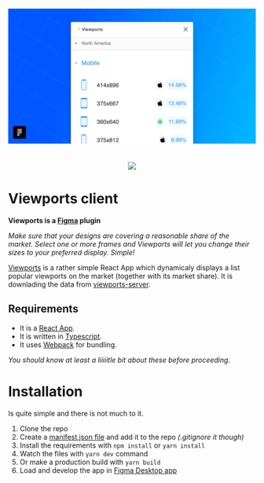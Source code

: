 <p align="center">
  <img src="./cover.png">
  <br>
  <br>
  <br>
    <a href="https://david-dm.org/rojcyk/viewports-client">
       <img src="https://david-dm.org/rojcyk/viewports-client.svg">
    </a>
</p>

# Viewports client

**Viewports is a [Figma](https://figmac.com/) plugin**

_Make sure that your designs are covering a reasonable share of the market. Select one or more frames and Viewports will let you change their sizes to your preferred display. Simple!_

[Viewports](https://www.figma.com/community/plugin/732240841094697441/Viewports) is a rather simple React App which dynamicaly displays a list popular viewports on the market (together with its market share). It is downlading the data from [viewports-server](https://github.com/rojcyk/viewports-server).


## Requirements

- It is a [React App](https://reactjs.org/).
- It is written in [Typescript](https://www.typescriptlang.org/).
- It uses [Webpack](https://webpack.js.org/) for bundling.

_You should know at least a liiiiitle bit about these before proceeding._

# Installation

Is quite simple and there is not much to it.

1. Clone the repo
2. Create a [manifest.json file](https://www.figma.com/plugin-docs/manifest/) and add it to the repo _(.gitignore it though)_
3. Install the requirements with `npm install` or `yarn install`
4. Watch the files with `yarn dev` command
5. Or make a production build with `yarn build`
6. Load and develop the app in [Figma Desktop app](https://www.figma.com/downloads/)
